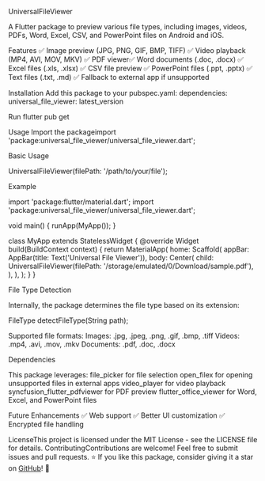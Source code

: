 UniversalFileViewer

A Flutter package to preview various file types, including images, videos, PDFs, Word, Excel, CSV, and PowerPoint files on Android and iOS.

Features
✅ Image preview (JPG, PNG, GIF, BMP, TIFF)
✅ Video playback (MP4, AVI, MOV, MKV)
✅ PDF viewer✅ Word documents (.doc, .docx)
✅ Excel files (.xls, .xlsx)
✅ CSV file preview
✅ PowerPoint files (.ppt, .pptx)
✅ Text files (.txt, .md)
✅ Fallback to external app if unsupported

Installation
Add this package to your pubspec.yaml:
dependencies:
  universal_file_viewer: latest_version

Run
flutter pub get

Usage
Import the packageimport 'package:universal_file_viewer/universal_file_viewer.dart';

Basic Usage

UniversalFileViewer(filePath: '/path/to/your/file');

Example

import 'package:flutter/material.dart';
import 'package:universal_file_viewer/universal_file_viewer.dart';

void main() {
  runApp(MyApp());
}

class MyApp extends StatelessWidget {
  @override
  Widget build(BuildContext context) {
    return MaterialApp(
      home: Scaffold(
        appBar: AppBar(title: Text('Universal File Viewer')),
        body: Center(
          child: UniversalFileViewer(filePath: '/storage/emulated/0/Download/sample.pdf'),
        ),
      ),
    );
  }
}

File Type Detection

Internally, the package determines the file type based on its extension:

FileType detectFileType(String path);

Supported file formats:
Images: .jpg, .jpeg, .png, .gif, .bmp, .tiff
Videos: .mp4, .avi, .mov, .mkv
Documents: .pdf, .doc, .docx


Dependencies

This package leverages: 
file_picker for file selection
open_filex for opening unsupported files in external apps
video_player for video playback
syncfusion_flutter_pdfviewer for PDF preview
flutter_office_viewer for Word, Excel, and PowerPoint files

Future Enhancements
✅ Web support
✅ Better UI customization
✅ Encrypted file handling


LicenseThis project is licensed under the MIT License - see the LICENSE file for details.
ContributingContributions are welcome! Feel free to submit issues and pull requests.
⭐ If you like this package, consider giving it a star on [GitHub](https://github.com/Shonu72/universal_file_viewer)! 🚀
